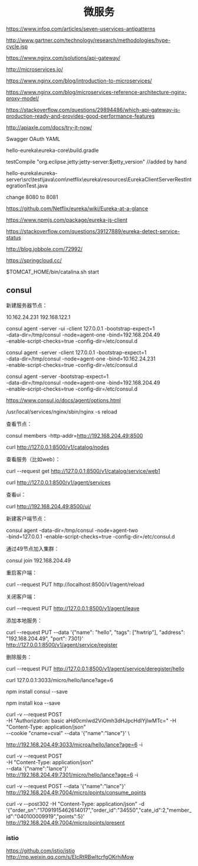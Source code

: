 <h1 align="center">微服务</h1>

https://www.infoq.com/articles/seven-uservices-antipatterns

http://www.gartner.com/technology/research/methodologies/hype-cycle.jsp

https://www.nginx.com/solutions/api-gateway/

http://microservices.io/

https://www.nginx.com/blog/introduction-to-microservices/

https://www.nginx.com/blog/microservices-reference-architecture-nginx-proxy-model/

https://stackoverflow.com/questions/29894486/which-api-gateway-is-production-ready-and-provides-good-performance-features

http://apiaxle.com/docs/try-it-now/

Swagger OAuth YAML


hello-eureka\eureka-core\build.gradle 

testCompile "org.eclipse.jetty:jetty-server:$jetty_version" //added by hand

hello-eureka\eureka-server\src\test\java\com\netflix\eureka\resources\EurekaClientServerRestIntegrationTest.java

change 8080 to 8081

https://github.com/Netflix/eureka/wiki/Eureka-at-a-glance

https://www.npmjs.com/package/eureka-js-client

https://stackoverflow.com/questions/39127889/eureka-detect-service-status

http://blog.jobbole.com/72992/

https://springcloud.cc/

$TOMCAT_HOME/bin/catalina.sh start

consul
-

新建服务器节点：

10.162.24.231
192.168.122.1

consul agent -server -ui -client 127.0.0.1 -bootstrap-expect=1 \
 -data-dir=/tmp/consul -node=agent-one -bind=192.168.204.49 \
 -enable-script-checks=true -config-dir=/etc/consul.d

 consul agent -server -client 127.0.0.1 -bootstrap-expect=1 \
 -data-dir=/tmp/consul -node=agent-one -bind=10.162.24.231 \
 -enable-script-checks=true -config-dir=/etc/consul.d

consul agent -server -bootstrap-expect=1 \
-data-dir=/tmp/consul -node=agent-one -bind=192.168.204.49 \
-enable-script-checks=true -config-dir=/etc/consul.d

https://www.consul.io/docs/agent/options.html

/usr/local/services/nginx/sbin/nginx -s reload

查看节点：

consul members -http-addr=http://192.168.204.49:8500

curl http://127.0.0.1:8500/v1/catalog/nodes

查看服务（比如web）：

curl --request get http://127.0.0.1:8500/v1/catalog/service/web1

curl http://127.0.0.1:8500/v1/agent/services

查看ui：

curl http://192.168.204.49:8500/ui/

新建客户端节点：

consul agent -data-dir=/tmp/consul -node=agent-two \
-bind=127.0.0.1 -enable-script-checks=true -config-dir=/etc/consul.d

通过49节点加入集群：

consul join 192.168.204.49

重启客户端：

curl --request PUT http://localhost:8500/v1/agent/reload

关闭客户端：

curl --request PUT http://127.0.0.1:8500/v1/agent/leave



添加本地服务：

curl --request PUT --data '{"name": "hello", "tags": ["hwtrip"], "address": "192.168.204.49", "port": 7301}'  http://127.0.0.1:8500/v1/agent/service/register

删除服务：

curl --request PUT http://127.0.0.1:8500/v1/agent/service/deregister/hello


curl 127.0.0.1:3033/micro/hello/lance?age=6



npm install consul --save

npm install koa --save

curl -v --request POST \
-H "Authorization: basic aHd0cmlwd2ViOmh3dHJpcHdlYjIwMTc=" -H "Content-Type: application/json" \
--cookie "cname=cval" --data '{"name":"lance"}' \

http://192.168.204.49:3033/microa/hello/lance?age=6 -i

curl -v --request POST \
-H "Content-Type: application/json" \
--data '{"name":"lance"}' \
http://192.168.204.49:7301/micro/hello/lance?age=6 -i

curl -v --request POST --data '{"name":"lance"}' http://192.168.204.49:7004/micro/points/consume_points

curl -v --post302 -H "Content-Type: application/json" -d '{"order_sn":"17091915462614017","order_id":"34550","cate_id":2,"member_id":"040100009919","points":5}' \
 http://192.168.204.49:7004/micro/points/present

### istio
 https://github.com/istio/istio
 http://mp.weixin.qq.com/s/EIcRtRBwltcrfgOKrhjMow
